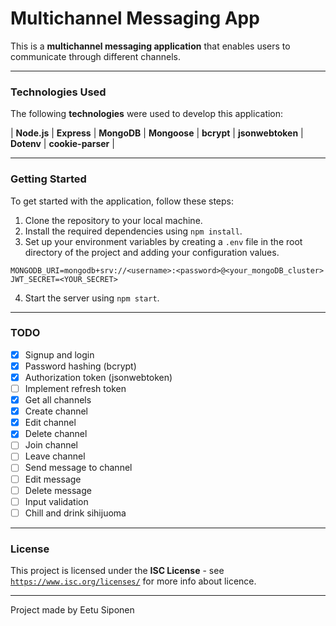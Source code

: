 # Multichannel Messaging App 

This is a **multichannel messaging application** that enables users to communicate through different channels.

---

### Technologies Used

The following **technologies** were used to develop this application:

| **Node.js** | **Express** | **MongoDB** | **Mongoose** | **bcrypt** | **jsonwebtoken** | **Dotenv** | **cookie-parser** |

---

### Getting Started

To get started with the application, follow these steps:

1. Clone the repository to your local machine.
2. Install the required dependencies using ``npm install``.
3. Set up your environment variables by creating a `.env` file in the root directory of the project and adding your configuration values.
```
MONGODB_URI=mongodb+srv://<username>:<password>@<your_mongoDB_cluster>
JWT_SECRET=<YOUR_SECRET>
```
4. Start the server using ``npm start``.

---

### TODO

- [x] Signup and login
- [x] Password hashing (bcrypt)
- [x] Authorization token (jsonwebtoken)
- [ ] Implement refresh token 
- [x] Get all channels
- [x] Create channel
- [x] Edit channel
- [x] Delete channel
- [ ] Join channel
- [ ] Leave channel
- [ ] Send message to channel
- [ ] Edit message
- [ ] Delete message
- [ ] Input validation
- [ ] Chill and drink sihijuoma

---

### License

This project is licensed under the **ISC License** - see [`https://www.isc.org/licenses/`](https://www.isc.org/licenses/) for more info about licence.

--- 

Project made by Eetu Siponen
